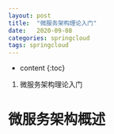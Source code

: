 ```yaml
---
layout: post
title:  "微服务架构理论入门"
date:   2020-09-08
categories: springcloud
tags: springcloud
---
```


* content
{:toc}

1. 微服务架构理论入门





# 微服务架构概述
